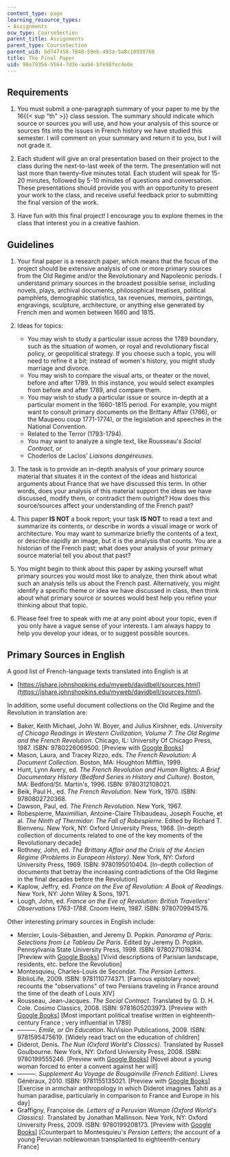 ```yaml
---
content_type: page
learning_resource_types:
- Assignments
ocw_type: CourseSection
parent_title: Assignments
parent_type: CourseSection
parent_uid: bd747456-7848-59eb-493a-5a8c10930768
title: The Final Paper
uid: 98e79356-5564-7d3e-aa94-b7e98fec4e0e
---
```


Requirements
------------

1.  You must submit a one-paragraph summary of your paper to me by the 16{{< sup "th" >}} class session. The summary should indicate which source or sources you will use, and how your analysis of this source or sources fits into the issues in French history we have studied this semester. I will comment on your summary and return it to you, but I will not grade it.
  
3.  Each student will give an oral presentation based on their project to the class during the next-to-last week of the term. The presentation will not last more than twenty-five minutes total. Each student will speak for 15-20 minutes, followed by 5-10 minutes of questions and conversation. These presentations should provide you with an opportunity to present your work to the class, and receive useful feedback prior to submitting the final version of the work.
  
5.  Have fun with this final project! I encourage you to explore themes in the class that interest you in a creative fashion.

Guidelines
----------

1.  Your final paper is a research paper, which means that the focus of the project should be extensive analysis of one or more primary sources from the Old Regime and/or the Revolutionary and Napoleonic periods. I understand primary sources in the broadest possible sense, including novels, plays, archival documents, philosophical treatises, political pamphlets, demographic statistics, tax revenues, memoirs, paintings, engravings, sculpture, architecture, or anything else generated by French men and women between 1660 and 1815.
  
3.  Ideas for topics:
    *   You may wish to study a particular issue across the 1789 boundary, such as the situation of women, or royal and revolutionary fiscal policy, or geopolitical strategy. If you choose such a topic, you will need to refine it a bit; instead of women's history, you might study marriage and divorce.
    *   You may wish to compare the visual arts, or theater or the novel, before and after 1789. In this instance, you would select examples from before and after 1789, and compare them.
    *   You may wish to study a particular issue or source in-depth at a particular moment in the 1660-1815 period. For example, you might want to consult primary documents on the Brittany Affair (1766), or the Maupeou coup 1771-1774), or the legislation and speeches in the National Convention.
    *   Related to the Terror (1793-1794).
    *   You may want to analyze a single text, like Rousseau's _Social Contract_, or
    *   Choderlos de Laclos' _Liaisons dangéreuses_.
  
5.  The task is to provide an in-depth analysis of your primary source material that situates it in the context of the ideas and historical arguments about France that we have discussed this term. In other words, does your analysis of this material support the ideas we have discussed, modify them, or contradict them outright? How does this source/sources affect your understanding of the French past?
  
7.  This paper **IS NOT** a book report; your task **IS NOT** to read a text and summarize its contents, or describe in words a visual image or work of architecture. You may want to summarize briefly the contents of a text, or describe rapidly an image, but it is the analysis that counts. You are a historian of the French past; what does your analysis of your primary source material tell you about that past?
  
9.  You might begin to think about this paper by asking yourself what primary sources you would most like to analyze, then think about what such an analysis tells us about the French past. Alternatively, you might identify a specific theme or idea we have discussed in class, then think about what primary source or sources would best help you refine your thinking about that topic.
  
11.  Please feel free to speak with me at any point about your topic, even if you only have a vague sense of your interests. I am always happy to help you develop your ideas, or to suggest possible sources.

Primary Sources in English
--------------------------

A good list of French-language texts translated into English is at

*   [https://jshare.johnshopkins.edu/myweb/davidbell/sources.html](https://jshare.johnshopkins.edu/myweb/davidbell/sources.html).

In addition, some useful document collections on the Old Regime and the Revolution in translation are:

*   Baker, Keith Michael, John W. Boyer, and Julius Kirshner, eds. _University of Chicago Readings in Western Civilization, Volume 7: The Old Regime and the French Revolution_. Chicago, IL: University Of Chicago Press, 1987. ISBN: 9780226069500. \[Preview with [Google Books](http://books.google.com/books?id=MB5zuyyQ4rMC&pg=PAfrontcover)\]
*   Mason, Laura, and Tracey Rizzo, eds. _The French Revolution: A Document Collection_. Boston, MA: Houghton Mifflin, 1999.
*   Hunt, Lynn Avery, ed. _The French Revolution and Human Rights: A Brief Documentary History (Bedford Series in History and Culture)_. Boston, MA: Bedford/St. Martin's, 1996. ISBN: 9780312108021.
*   Beik, Paul H., ed. _The French Revolution_. New York, 1970. ISBN: 9780802720368.
*   Dawson, Paul, ed. _The French Revolution_. New York, 1967.
*   Robespierre, Maximillian, Antoine-Claire Thibaudeau, Joseph Fouche, et al. _The Ninth of Thermidor: The Fall of Robespierre_. Edited by Richard T. Bienvenu. New York, NY: Oxford University Press, 1968. \[In-depth collection of documents related to one of the key moments of the Revolutionary decade\]
*   Rothney, John, ed. _The Brittany Affair and the Crisis of the Ancien Régime (Problems in European History)_. New York, NY: Oxford University Press, 1969. ISBN: 9780195010404. \[In-depth collection of documents that betray the increasing contradictions of the Old Regime in the final decades before the Revolution\]
*   Kaplow, Jeffry, ed. _France on the Eve of Revolution: A Book of Readings_. New York, NY: John Wiley & Sons, 1971.
*   Lough, John, ed. _France on the Eve of Revolution: British Travellers' Observations 1763-1788_. Croom Helm, 1987. ISBN: 9780709941576.

Other interesting primary sources in English include:

*   Mercier, Louis-Sébastien, and Jeremy D. Popkin. _Panorama of Paris: Selections from Le Tableau De Paris_. Edited by Jeremy D. Popkin. Pennsylvania State University Press, 1999. ISBN: 9780271019314. \[Preview with [Google Books](http://books.google.com/books?id=Dv1WaVU2_eoC&pg=PAfrontcover)\] \[Vivid descriptions of Parisian landscape, residents, etc. before the Revolution\]
*   Montesquieu, Charles-Louis de Secondat. _The Persian Letters_. BiblioLife, 2009. ISBN: 9781110774371. \[Famous epistolary novel; recounts the "observations" of two Persians traveling in France around the time of the death of Louis XIV\]
*   Rousseau, Jean-Jacques. _The Social Contract_. Translated by G. D. H. Cole. Cosimo Classics, 2008. ISBN: 9781605203973. \[Preview with [Google Books](http://books.google.com/books?id=CyiOSafbzUYC&pg=PAfrontcover)\] \[Most important political treatise written in eighteenth-century France ; very influential in 1789\]
*   ———. _Emile, or On Education_. NuVision Publications, 2009. ISBN: 9781595475619. \[Widely read tract on the education of children\]
*   Diderot, Denis. _The Nun (Oxford World's Classics)_. Translated by Russell Goulbourne. New York, NY: Oxford University Press, 2008. ISBN: 9780199555246. \[Preview with [Google Books](http://books.google.com/books?id=7BIUDAAAQBAJ&pg=PAfrontcover)\] \[Novel about a young woman forced to enter a convent against her will\]
*   ———. _Supplement Au Voyage de Bougainville (French Edition)_. Livres Généraux, 2010. ISBN: 9781155135021. \[Preview with [Google Books](http://books.google.com/books?id=8Qj-ptmPgVMC&pg=Pafrontcover)\] \[Exercise in armchair anthropology in which Diderot imagines Tahiti as a human paradise, particularly in comparison to France and Europe in his day\]
*   Graffigny, Françoise de. _Letters of a Peruvian Woman (Oxford World's Classics)_. Translated by Jonathan Mallinson. New York, NY: Oxford University Press, 2009. ISBN: 9780199208173. \[Preview with [Google Books](http://books.google.com/books?id=6bCtkWmZMq4C&pg=PAfrontcover)\] \[Counterpart to Montesquieu's _Persian Letters_; the account of a young Peruvian noblewoman transplanted to eighteenth-century France\]